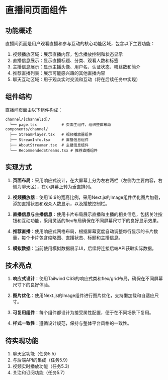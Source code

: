 # 直播间页面组件

## 功能概述

直播间页面是用户观看直播和参与互动的核心功能区域，包含以下主要功能：

1. 视频播放区域：展示直播内容，包含播放控制和状态显示
2. 直播信息展示：显示直播标题、分类、观看人数和标签
3. 主播信息展示：显示主播头像、用户名、认证状态、粉丝数和简介
4. 推荐直播列表：展示可能感兴趣的其他直播内容
5. 聊天互动区域：用于观众实时交流和互动（将在后续任务中实现）

## 组件结构

直播间页面由以下组件构成：

```
channel/[channelId]/
  └── page.tsx           # 页面主组件，组织整体布局
components/channel/
  ├── StreamPlayer.tsx   # 视频播放器组件
  ├── StreamInfo.tsx     # 直播信息组件
  ├── AboutStreamer.tsx  # 主播信息组件
  └── RecommendedStreams.tsx # 推荐直播组件
```

## 实现方式

1. **页面布局**：采用响应式设计，在大屏幕上分为左右两栏（左侧为主要内容，右侧为聊天区），在小屏幕上转为垂直排列。
   
2. **视频播放器**：使用16:9的宽高比例，采用Next.js的Image组件优化图片加载，添加直播状态和观众人数显示，以及播放控制栏。

3. **直播信息与主播信息**：使用卡片布局展示直播和主播的相关信息，包括关注按钮和互动功能，采用灵活的flex布局确保在不同屏幕尺寸下的良好显示效果。

4. **推荐直播**：使用响应式网格布局，根据屏幕宽度自动调整每行显示的卡片数量，每个卡片包含缩略图、直播状态、标题和主播信息。

5. **模拟数据**：当前使用模拟数据展示UI，后续将连接后端API获取实际数据。

## 技术亮点

1. **响应式设计**：使用Tailwind CSS的响应式类和flex/grid布局，确保在不同屏幕尺寸下的良好体验。

2. **图片优化**：使用Next.js的Image组件进行图片优化，支持懒加载和自适应尺寸。

3. **可复用组件**：每个组件都设计为接受属性配置，便于在不同场景下复用。

4. **样式一致性**：遵循设计规范，保持与整体平台风格的一致性。

## 待实现功能

1. 聊天室功能（任务5.5）
2. 与后端API的集成（任务5.9）
3. 视频实时播放功能（任务5.3）
4. 关注和订阅功能（任务5.7） 
